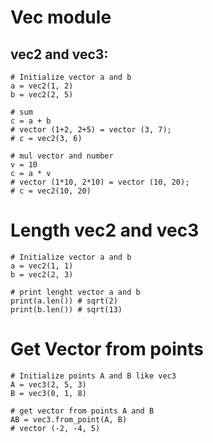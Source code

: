 # Vec module
## vec2 and vec3: 
    # Initialize vector a and b
    a = vec2(1, 2)
    b = vec2(2, 5)

    # sum 
    c = a + b
    # vector (1+2, 2+5) = vector (3, 7);
    # c = vec2(3, 6)

    # mul vector and number
    v = 10
    c = a * v
    # vector (1*10, 2*10) = vector (10, 20);
    # c = vec2(10, 20)
    
# Length vec2 and vec3
    # Initialize vector a and b
    a = vec2(1, 1)
    b = vec2(2, 3)

    # print lenght vector a and b
    print(a.len()) # sqrt(2)
    print(b.len()) # sqrt(13)

# Get Vector from points
    # Initialize points A and B like vec3
    A = vec3(2, 5, 3)
    B = vec3(0, 1, 8)

    # get vector from points A and B
    AB = vec3.from_point(A, B)
    # vector (-2, -4, 5)
